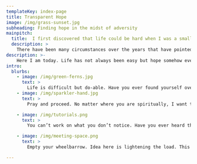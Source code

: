 ```yaml
---
templateKey: index-page
title: Transparent Hope
image: /img/grass-sunset.jpg
subheading: Finding hope in the midst of adversity
mainpitch:
  title:  I first discovered that life could be hard when I was a small child. 
  description: >
    There have been many circumstances over the years that have pointed me in this direction, but several stand out a little more than others. My family moved frequently as my father was in the military and we lived on multiple military bases for many years. We sometimes switched schools mid-year. When I was 7 years-old my father died suddenly of a heart attack. Life got a little harder. When I was 16 years old a man who targeted my mother and forced her to marry him took her life when she tried to leave him and almost took mine in the process. My siblings and I proceeded in life without parents. I went to college, married and have 4 amazing children. At one point I faced a difficult job situation where I was targeted and mistreated by superiors for reporting unethical and potential illegal behaviors by a colleague. It tripped me up for a while and hope did not seem to be present at the moment. My self-esteem and self-worth took some plunges over the years as they do for each one of us, but with God’s help, I figured out how to keep moving and how to encourage others to do the same. In the Spring of 2019, it became evident that I needed to leave a multiple-decades marriage due to a really difficult environment that was not changing after many years of prayer, service and hard work. 
description: >-
    Here I am today. Life has not always been easy but hope somehow eventually shows up. Let’s continue this journey together. This website is designed for you to find hope and healing. Whatever your struggle, you are not alone. There are others journeying through difficult life circumstances. I’m glad you are here.
intro:
  blurbs:
    - image: /img/green-ferns.jpg
      text: >
        Life is difficult but do-able. Have you ever found yourself overwhelmed with the thought that life is hard? It certainly is. We can’t sugar coat it. Let’s journey this path together.
    - image: /img/sparkler-hand.jpg
      text: >
        Pray and proceed. No matter where you are spiritually, I want to encourage you and be supportive. Life is not easy so our relationship with God will have its ups and downs. My hope is that you find what you need here and are able to experience some healing and grace. 

    - image: /img/tutorials.png
      text: >
        You can’t work on what you don’t notice. Have you ever heard the saying, “You don’t know what you don’t know”? When we are in the midst of difficulty it’s easy to lose sight of big picture thinking and to get discouraged. We zoom in and get stuck. My hope is that you will find strength and support in the stories you read and be able to expand your horizons into personal growth opportunities.  

    - image: /img/meeting-space.png
      text: >
        Empty your wheelbarrow. Idea here is lightening the load. This is an analogy I use with patients – a full wheelbarrow gets heavier as the day goes on, others can have easy access to manipulate us to carry the things they should be responsible for (i.e. emotions), throw their junk in or we grab their “stuff” out of their wheelbarrow and put in ours because no canopy/top (boundaries&communication importance); weight of stress takes a toll on our energy level. Each of us have the responsibility of appropriately caring for ourselves, lifting and pushing our own wheelbarrow, protecting and preserving our energy for the future; at the end of the day the wheelbarrow sits on top of us in bed – heavy or light is our choice.

---
```

